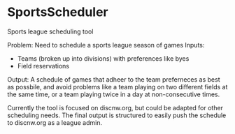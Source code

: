 SportsScheduler
===============

Sports league scheduling tool

Problem: Need to schedule a sports league season of games
Inputs: 
- Teams (broken up into divisions) with preferences like byes
- Field reservations

Output:
A schedule of games that adheer to the team preferneces as best as possbile, and avoid problems like a team playing on two different fields at the same time, or a team playing twice in a day at non-consecutive times.

Currently the tool is focused on discnw.org, but could be adapted for other scheduling needs. The final output is structured to easily push the schedule to discnw.org as a league admin.
